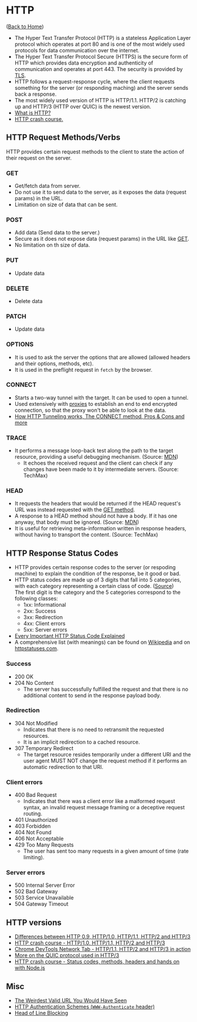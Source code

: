 # HTTP

([Back to Home](README.md))

-   The Hyper Text Transfer Protocol (HTTP) is a stateless Application Layer protocol which operates at port 80 and is one of the most widely used protocols for data communication over the internet.
-   The Hyper Text Transfer Protocol Secure (HTTPS) is the secure form of HTTP which provides data encryption and authenticity of communication and operates at port 443. The security is provided by [TLS](tls.md).
-   HTTP follows a request-response cycle, where the client requests something for the server (or responding maching) and the server sends back a response.
-   The most widely used version of HTTP is HTTP/1.1. HTTP/2 is catching up and HTTP/3 (HTTP over QUIC) is the newest version.
-   [What is HTTP?](https://www.youtube.com/watch?v=0OrmKCB0UrQ)
-   [HTTP crash course.](https://www.youtube.com/watch?v=iYM2zFP3Zn0)

## HTTP Request Methods/Verbs

HTTP provides certain request methods to the client to state the action of their request on the server.

### GET

-   Get/fetch data from server.
-   Do not use it to send data to the server, as it exposes the data (request params) in the URL.
-   Limitation on size of data that can be sent.

### POST

-   Add data (Send data to the server.)
-   Secure as it does not expose data (request params) in the URL like [GET](#get).
-   No limitation on th size of data.

### PUT

-   Update data

### DELETE

-   Delete data

### PATCH

-   Update data

### OPTIONS

-   It is used to ask the server the options that are allowed (allowed headers and their options, methods, etc).
-   It is used in the preflight request in `fetch` by the browser.

### CONNECT

-   Starts a two-way tunnel with the target. It can be used to open a tunnel.
-   Used extensively with [proxies](network_cycle.md/#:~:text=Proxy%20or%20load%20balancer) to establish an end to end encrypted connection, so that the proxy won't be able to look at the data.
-   [How HTTP Tunneling works, The CONNECT method, Pros & Cons and more](https://www.youtube.com/watch?v=PAJ5kK50qp8)

### TRACE

-   It performs a message loop-back test along the path to the target resource, providing a useful debugging mechanism. (Source: [MDN](https://developer.mozilla.org/en-US/docs/Web/HTTP/Methods/TRACE))
    -   It echoes the received request and the client can check if any changes have been made to it by intermediate servers. (Source: TechMax)

### HEAD

-   It requests the headers that would be returned if the HEAD request's URL was instead requested with the [GET method](#get).
-   A response to a HEAD method should not have a body. If it has one anyway, that body must be ignored. (Source: [MDN](https://developer.mozilla.org/en-US/docs/Web/HTTP/Methods/HEAD))
-   It is useful for retrieving meta-information written in response headers, without having to transport the content. (Source: TechMax)

## HTTP Response Status Codes

-   HTTP provides certain response codes to the server (or respoding machine) to explain the condition of the response, be it good or bad.
-   HTTP status codes are made up of 3 digits that fall into 5 categories, with each category representing a certain class of code. ([Source](https://pythonise.com/series/learning-flask/flask-http-methods)) <br /> The first digit is the category and the 5 categories correspond to the following classes:
    -   1xx: Informational
    -   2xx: Success
    -   3xx: Redirection
    -   4xx: Client errors
    -   5xx: Server errors
-   [Every Important HTTP Status Code Explained](https://blog.webdevsimplified.com/2022-12/http-status-codes)
-   A comprehensive list (with meanings) can be found on [Wikipedia](https://en.wikipedia.org/wiki/List_of_HTTP_status_codes) and on [httpstatuses.com](https://httpstatuses.com/).

### Success

-   200 OK
-   204 No Content
    -   The server has successfully fulfilled the request and that there is no additional content to send in the response payload body.

### Redirection

-   304 Not Modified
    -   Indicates that there is no need to retransmit the requested resources.
    -   It is an implicit redirection to a cached resource.
-   307 Temporary Redirect
    -   The target resource resides temporarily under a different URI and the user agent MUST NOT change the request method if it performs an automatic redirection to that URI.

### Client errors

-   400 Bad Request
    -   Indicates that there was a client error like a malformed request syntax, an invalid request message framing or a deceptive request routing.
-   401 Unauthorized
-   403 Forbidden
-   404 Not Found
-   406 Not Acceptable
-   429 Too Many Requests
    -   The user has sent too many requests in a given amount of time (rate limiting).

### Server errors

-   500 Internal Server Error
-   502 Bad Gateway
-   503 Service Unavailable
-   504 Gateway Timeout

## HTTP versions

-   [Differences between HTTP 0.9, HTTP/1.0, HTTP/1.1, HTTP/2 and HTTP/3](https://www.youtube.com/watch?v=Kqgv4Xs8yDI&feature=emb_logo)
-   [HTTP crash course - HTTP/1.0, HTTP/1.1, HTTP/2 and HTTP/3](https://www.youtube.com/watch?v=0OrmKCB0UrQ)
-   [Chrome DevTools Network Tab - HTTP/1.1, HTTP/2 and HTTP/3 in action](https://www.youtube.com/watch?v=LBgfSwX4GDI)
-   [More on the QUIC protocol used in HTTP/3](https://docs.google.com/document/d/1gY9-YNDNAB1eip-RTPbqphgySwSNSDHLq9D5Bty4FSU/edit)
-   [HTTP crash course - Status codes, methods, headers and hands on with Node.js](https://www.youtube.com/watch?v=iYM2zFP3Zn0)

## Misc

-   [The Weirdest Valid URL You Would Have Seen](https://www.youtube.com/watch?v=7eMBQEXdles)
-   [HTTP Authentication Schemes (`WWW-Authenticate` header)](http://frontier.userland.com/stories/storyReader$2159)
-   [Head of Line Blocking](https://stackoverflow.com/questions/45583861/how-does-http2-solve-head-of-line-blocking-hol-issue)
